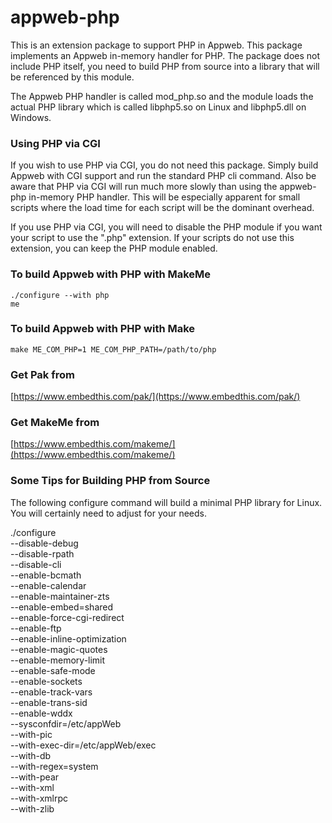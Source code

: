 appweb-php
===

This is an extension package to support PHP in Appweb. This package implements an Appweb in-memory handler for PHP.
The package does not include PHP itself, you need to build PHP from source into a library that will be referenced by
this module.

The Appweb PHP handler is called mod_php.so and the module loads the actual PHP library which is called libphp5.so
on Linux and libphp5.dll on Windows.

### Using PHP via CGI

If you wish to use PHP via CGI, you do not need this package. Simply build Appweb with CGI support and run the standard PHP cli command. Also be aware that PHP via CGI will run much more slowly than using the appweb-php in-memory PHP handler. This will be especially apparent for small scripts where the load time for each script will be the dominant overhead.

If you use PHP via CGI, you will need to disable the PHP module if you want your script to use the ".php" extension. If your scripts do not use this extension, you can keep the PHP module enabled.

### To build Appweb with PHP with MakeMe

    ./configure --with php
    me

### To build Appweb with PHP with Make

    make ME_COM_PHP=1 ME_COM_PHP_PATH=/path/to/php

### Get Pak from

[https://www.embedthis.com/pak/](https://www.embedthis.com/pak/)

### Get MakeMe from

[https://www.embedthis.com/makeme/](https://www.embedthis.com/makeme/)

### Some Tips for Building PHP from Source

The following configure command will build a minimal PHP library for Linux. You will certainly need to adjust for your needs.

./configure \
    --disable-debug \
    --disable-rpath \
    --disable-cli \
    --enable-bcmath \
    --enable-calendar \
    --enable-maintainer-zts \
    --enable-embed=shared \
    --enable-force-cgi-redirect \
    --enable-ftp \
    --enable-inline-optimization \
    --enable-magic-quotes \
    --enable-memory-limit \
    --enable-safe-mode \
    --enable-sockets \
    --enable-track-vars \
    --enable-trans-sid \
    --enable-wddx \
    --sysconfdir=/etc/appWeb \
    --with-pic \
    --with-exec-dir=/etc/appWeb/exec \
    --with-db \
    --with-regex=system \
    --with-pear \
    --with-xml \
    --with-xmlrpc \
    --with-zlib
